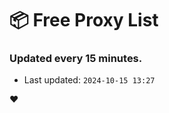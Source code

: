 # :package: Free Proxy List
### Updated every 15 minutes.

- Last updated: `2024-10-15 13:27`

:heart:
